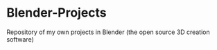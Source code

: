 # Blender-Projects

Repository of my own projects in Blender (the open source 3D creation software)
